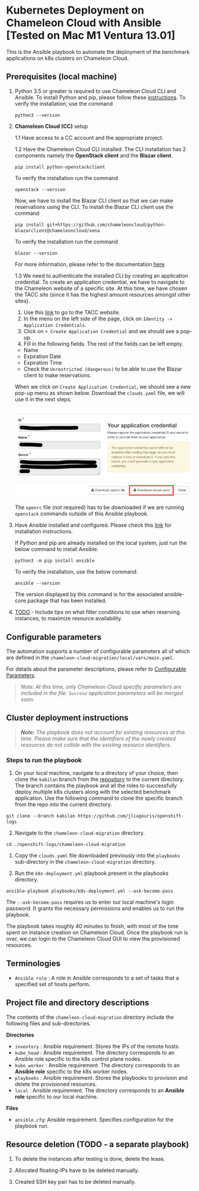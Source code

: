 # Kubernetes Deployment on Chameleon Cloud with Ansible [Tested on Mac M1 Ventura 13.01]

This is the Ansible playbook to automate the deployment of the benchmark applications on k8s clusters on Chameleon Cloud.

## Prerequisites (local machine)

1. Python 3.5 or greater is required to use Chameleon Cloud CLI and Ansible. To install Python and pip, please follow these [instructions](https://www.makeuseof.com/how-to-install-python-on-mac/#:~:text=How%20to%20Install%20Python%20With%20the%20Official%20Installer). 
To verify the installation, use the command
      ```
      python3 --version
      ```

2. **Chameleon Cloud (CC)** setup

    1.1 Have access to a CC account and the appropriate project.

    1.2 Have the Chameleon Cloud CLI installed. The CLI installation has 2 components namely the **OpenStack client** and the **Blazar client**.
    
    ```
    pip install python-openstackclient
    ```
    To verify the installation run the command
    ```
    openstack --version
    ```

    Now, we have to install the Blazar CLI client so that we can make reservations using the CLI. To install the Blazar CLI client use the command
    ```
    pip install git+https://github.com/chameleoncloud/python-blazarclient@chameleoncloud/xena
    ```
    To verify the installation run the command
    ```
    blazar --version
    ```
    For more information, please refer to the documentation [here](https://chameleoncloud.readthedocs.io/en/latest/technical/cli.html#cli). 
    
    1.3 We need to authenticate the installed CLI by creating an application credential. To create an application credential, we have to navigate to the Chameleon website of a specific site. At this time, we have chosen the TACC site (since it has the highest amount resources amongst other sites). 
    
    1. Use this [link](https://chi.tacc.chameleoncloud.org/) to go to the TACC website.
    2. In the menu on the left side of the page, click on `Identity -> Application Credentials`.
    3. Click on `+ Create Application Credential` and we should see a pop-up.
    4. Fill in the following fields. The rest of the fields can be left empty.
      - Name
      - Expiration Date
      - Expiration Time
      - Check the `Unrestricted (dangerous)` to be able to use the Blazar client to make reservations.
      
     When we click on `Create Application Credential`, we should see a new pop-up menu as shown below. Download the `clouds.yaml` file, we will use it in the next steps.

     ![](./images/app-cred-create.png)
    
    
    The `openrc` file (not required) has to be downloaded if we are running `openstack` commands outside of this Ansible playbook.


3. Have Ansible installed and configured. Please check this [link](https://docs.ansible.com/ansible/latest/installation_guide/intro_installation.html) for installation instructions.

    If Python and pip are already installed on the local system, just run the below command to install Ansible.
    ```
    python3 -m pip install ansible
    ```

    To verify the installation, use the below command.
    ```
    ansible --version
    ```
    The version displayed by this command is for the associated ansible-core package that has been installed.

4. [TODO](https://chameleoncloud.readthedocs.io/en/latest/technical/reservations.html) - Include tips on what filter conditions to use when reserving instances, to maximize resource availability.


## Configurable parameters

The automation supports a number of configurable parameters all of which are defined in the `chameleon-cloud-migration/local/vars/main.yaml`. 

For details about the parameter descriptions, please refer to [Configurable Parameters](./docs/configurable_parameters.md).

> _Note: At this time, only Chameleon Cloud specific parameters are included in the file. `Sucrose` application parameters will be merged soon._

## Cluster deployment instructions

> _**Note:** The playbook does not account for existing resources at this time. Please make sure that the identifiers of the newly created resources do not collide with the existing resource identifiers._

### Steps to run the playbook
1. On your local machine, navigate to a directory of your choice, then clone the `kabilan` branch from the [repository](https://github.com/jliagouris/openshift-logs/) to the current directory. The branch contains the playbook and all the roles to successfully deploy multiple k8s clusters along with the selected benchmark application. Use the following command to clone the specific branch from the repo into the current directory.

```
git clone --branch kabilan https://github.com/jliagouris/openshift-logs
```

2. Navigate to the `chameleon-cloud-migration` directory.
```
cd ./openshift-logs/chameleon-cloud-migration
```

1. Copy the `clouds.yaml` file downloaded previously into the `playbooks` sub-directory in the `chameleon-cloud-migration` directory.
   
2. Run the `k8s-deployment.yml` playbook present in the playbooks directory.
```
ansible-playbook playbooks/k8s-deployment.yml --ask-become-pass
```
The `--ask-become-pass` requires us to enter our local machine's login password. It grants the necessary permissions and enables us to run the playbook.

The playbook takes roughly 40 minutes to finish, with most of the time spent on instance creation on Chameleon Cloud. Once the playbook run is over, we can login to the Chameleon Cloud GUI to view the provisioned resources.

## Terminologies

* `Ansible role` : A role in Ansible corresponds to a set of tasks that a specified set of hosts perform.


## Project file and directory descriptions

The contents of the `chameleon-cloud-migration` directory include the following files and sub-directories.

**Directories**

  * `inventory` : Ansible requirement. Stores the IPs of the remote hosts.
  * `kube_head` : Ansible requirement. The directory corresponds to an Ansible role specific to the k8s control plane nodes.
  * `kube_worker` : Ansible requirement. The directory corresponds to an **Ansible role** specific to the k8s worker nodes.
  * `playbooks` : Ansible requirement. Stores the playbooks to provision and delete the provisioned resources.
  * `local` : Ansible requirement. The directory corresponds to an **Ansible role** specific to our local machine.

**Files**

  * `ansible.cfg`: Ansible requirement. Specifies configuration for the playbook run.


## Resource deletion (TODO - a separate playbook)

1. To delete the instances after testing is done, delete the lease.

2. Allocated floating-IPs have to be deleted manually.

3. Created SSH key pair has to be deleted manually.